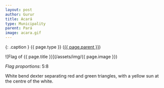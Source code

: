 ```yaml
---
layout: post
author: Gurur
title: Acará
type: Municipality
parent: Pará
image: acara.gif
---
```

{: .caption }
{{ page.type }} ([{{ page.parent }}](/2019/04/14/para.html))

![Flag of {{ page.title }}](/assets/img/{{ page.image }})

*Flag proportions*: 5:8

White bend dexter separating red and green triangles, with a yellow sun at the centre of the white.